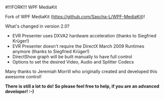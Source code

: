 #!!!FORK!!!  WPF MediaKit


Fork of WPF MediaKit (https://github.com/Sascha-L/WPF-MediaKit)!

What's changed in version 2.0?
- EVR Presenter uses DXVA2 hardware acceleration (thanks to Siegfried Krüger!)
- EVR Presenter doesn't require the DirectX  March 2009 Runtimes anymore (thanks to Siegfried Krüger!)
- DirectShow graph will be built manually to have full control
- Options to set the desired Video, Audio and Splitter Codecs

Many thanks to Jeremiah Morrill who originally created and developed this awesome control!

**There is still a lot to do! So please feel free to help, if you are an advanced developer! :-)**
